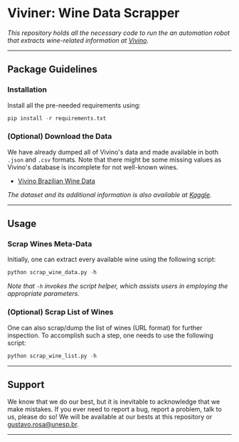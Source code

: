 # Viviner: Wine Data Scrapper

*This repository holds all the necessary code to run the an automation robot that extracts wine-related information at [Vivino](https://www.vivino.com).*

---

## Package Guidelines

### Installation

Install all the pre-needed requirements using:

```Python
pip install -r requirements.txt
```

### (Optional) Download the Data

We have already dumped all of Vivino's data and made available in both `.json` and `.csv` formats. Note that there might be some missing values as Vivino's database is incomplete for not well-known wines.

* [Vivino Brazilian Wine Data](https://www.recogna.tech/files/datasets/vivino_br_wine_data.tar.gz)

*The dataset and its additional information is also available at [Kaggle](https://www.kaggle.com/gthrosa/vivino-brazilian-wines-metadata)*.

---

## Usage

### Scrap Wines Meta-Data

Initially, one can extract every available wine using the following script:

```Python
python scrap_wine_data.py -h
```

*Note that `-h` invokes the script helper, which assists users in employing the appropriate parameters.*

### (Optional) Scrap List of Wines

One can also scrap/dump the list of wines (URL format) for further inspection. To accomplish such a step, one needs to use the following script:

```Python
python scrap_wine_list.py -h
```

---

## Support

We know that we do our best, but it is inevitable to acknowledge that we make mistakes. If you ever need to report a bug, report a problem, talk to us, please do so! We will be available at our bests at this repository or gustavo.rosa@unesp.br.

---
